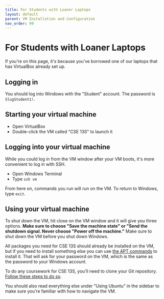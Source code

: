 ```yaml
---
title: For Students with Loaner Laptops
layout: default
parent: VM Installation and Configuration
nav_order: 99
---
```


# For Students with Loaner Laptops

If you're on this page, it's because you've borrowed one of our laptops that has VirtualBox already set up.

## Logging in

You should log into Windows with the "Student" account. The password is `SlugStudent1!`.

## Starting your virtual machine

- Open VirtualBox
- Double-click the VM called "CSE 13S" to launch it

## Logging into your virtual machine

While you could log in from the VM window after your VM boots, it's more convenient to log in with SSH.

- Open Windows Terminal
- Type `ssh vm`

From here on, commands you run will run on the VM. To return to Windows, type `exit`.

## Using your virtual machine

To shut down the VM, hit close on the VM window and it will give you three options. **Make sure to choose "Save the machine state" or "Send the shutdown signal. Never choose "Power off the machine."** Make sure to shut down the VM before you shut down Windows.

All packages you need for CSE 13S should already be installed on the VM, but if you need to install something else you can use [the APT commands](/usage/unix_commands) to install it. That will ask for your password on the VM, which is the same as the password to your Windows account.

To do any coursework for CSE 13S, you'll need to clone your Git repository. [Follow these steps to do so](/usage/git_setup#ssh-keys-and-cloning-your-repository).

You should also read everything else under "Using Ubuntu" in the sidebar to make sure you're familiar with how to navigate the VM.
